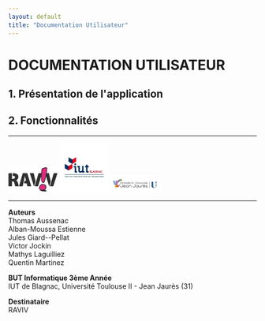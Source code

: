 ```yaml
---
layout: default
title: "Documentation Utilisateur"
---
```

# DOCUMENTATION UTILISATEUR

## 1. Présentation de l'application
## 2. Fonctionnalités

---

<img src="assets/img/raviv.png" alt="RAVIV" width="100px">

<img src="assets/img/iut-blagnac.jpg" alt="IUT de Blagnac" width="100px">

<img src="assets/img/ut2j.jpg" alt="UT2J" width="100px">

---

**Auteurs**  
Thomas Aussenac  
Alban-Moussa Estienne  
Jules Giard--Pellat  
Victor Jockin  
Mathys Laguilliez  
Quentin Martinez  

**BUT Informatique 3ème Année**  
IUT de Blagnac, Université Toulouse II - Jean Jaurès (31)

**Destinataire**  
RAVIV